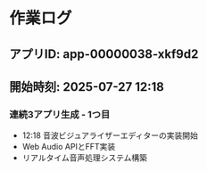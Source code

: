 # 作業ログ

## アプリID: app-00000038-xkf9d2
## 開始時刻: 2025-07-27 12:18

### 連続3アプリ生成 - 1つ目
- 12:18 音波ビジュアライザーエディターの実装開始
- Web Audio APIとFFT実装
- リアルタイム音声処理システム構築